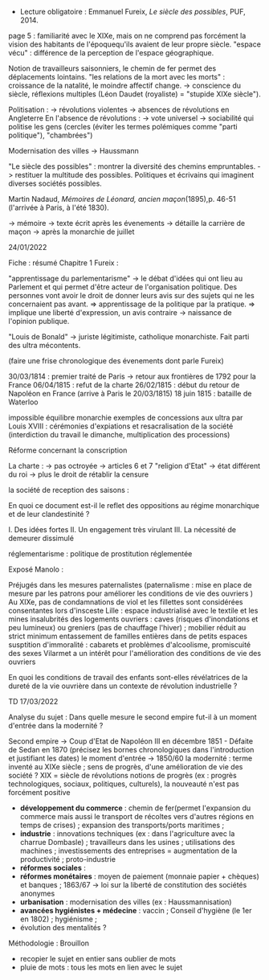 - Lecture obligatoire : Emmanuel Fureix, *Le siècle des possibles*, PUF, 2014.

page 5 : familiarité avec le XIXe, mais on ne comprend pas forcément la vision des habitants de l'époquequ'ils avaient de leur propre siècle. 
"espace vécu" : différence de la perception de l'espace géographique. 

Notion de travailleurs saisonniers, le chemin de fer permet des déplacements lointains. 
"les relations de la mort avec les morts" : croissance de la natalité, le moindre affectif change. 
-> conscience du siècle, réflexions multiples (Léon Daudet (royaliste) = "stupide XIXe siècle").

Politisation : 
-> révolutions violentes 
-> absences de révolutions en Angleterre
En l'absence de révolutions : 
-> vote universel 
-> sociabilité qui politise les gens (cercles (éviter les termes polémiques comme "parti politique"), "chambrées")

Modernisation des villes -> Haussmann

"Le siècle des possibles" : montrer la diversité des chemins empruntables.
-> restituer la multitude des possibles. 
Politiques et écrivains qui imaginent diverses sociétés possibles. 

Martin Nadaud, *Mémoires de Léonard, ancien maçon*(1895),p. 46-51 (l'arrivée à Paris, à l'été 1830). 

-> mémoire
-> texte écrit après les évenements
-> détaille la carrière de maçon
-> après la monarchie de juillet

24/01/2022 

Fiche : résumé 
Chapitre 1  Fureix : 

"apprentissage du parlementarisme" -> le débat d'idées qui ont lieu au Parlement et qui permet d'être acteur de l'organisation politique. Des personnes vont avoir le droit de donner leurs avis sur des sujets qui ne les concernaient pas avant. => apprentissage de la politique par la pratique. 
=> implique une liberté d'expression, un avis contraire -> naissance de l'opinion publique. 

"Louis de Bonald" -> juriste légitimiste, catholique monarchiste. Fait parti des ultra mécontents. 

(faire une frise chronologique des évenements dont parle Fureix)

30/03/1814 : premier traité de Paris -> retour aux frontières de 1792 pour la France 
06/04/1815 : refut de la charte
26/02/1815 : début du retour de Napoléon en France (arrive à Paris le 20/03/1815)
18 juin 1815 : bataille de Waterloo 

impossible équilibre monarchie 
exemples de concessions aux ultra par Louis XVIII : cérémonies d'expiations et resacralisation de la société (interdiction du travail le dimanche, multiplication des processions)

Réforme concernant la conscription 


La charte : 
-> pas octroyée 
-> articles 6 et 7 "religion d'Etat"
-> état différent du roi
-> plus le droit de rétablir la censure

la société de reception des saisons : 

En quoi ce document est-il le reflet des oppositions au régime monarchique et de leur clandestinité ?

I. Des idées fortes 
II. Un engagement très virulant 
III. La nécessité de demeurer dissimulé

réglementarisme : politique de prostitution réglementée 

Exposé Manolo : 

Préjugés dans les mesures paternalistes (paternalisme : mise en place de mesure par les patrons pour améliorer les conditions de vie des ouvriers )
Au XIXe, pas de condamnations de viol et les fillettes sont considérées consentantes lors d'insceste
Lille : espace industrialisé avec le textile et les mines 
insalubrités des logements ouvriers : caves (risques d'inondations et peu lumineux) ou greniers (pas de chauffage l'hiver) ; mobilier réduit au strict minimum 
entassement de familles entières dans de petits espaces 
susptition d'immoralité : cabarets et problèmes d'alcoolisme, promiscuité des sexes
Vilarmet a un intérêt pour l'amélioration des conditions de vie des ouvriers 

En quoi les conditions de travail des enfants sont-elles révélatrices de la dureté de la vie ouvrière dans un contexte de révolution industrielle ? 

TD 17/03/2022

Analyse du sujet : Dans quelle mesure le second empire fut-il à un moment d'entrée dans la modernité ? 

Second empire -> Coup d'Etat de Napoléon III en décembre 1851 - Défaite de Sedan en 1870 (précisez les bornes chronologiques dans l'introduction et justifiant les dates)
le moment d'entrée -> 1850/60
la modernité : terme inventé au XIXe siècle ; sens de progrès, d'une amélioration de vie des société ? XIX = siècle de révolutions
notions de progrès (ex : progrès technologiques, sociaux, politiques, culturels), la nouveauté n'est pas forcément positive
- **développement du commerce** : chemin de fer(permet l'expansion du commerce mais aussi le transport de récoltes vers d'autres régions en temps de crises) ; expansion des transports/ports maritimes ; 
- **industrie** : innovations techniques (ex : dans l'agriculture avec la charrue Dombasle) ; travailleurs dans les usines ; utilisations des machines ; investissements des entreprises = augmentation de la productivité ; proto-industrie 
- **réformes sociales** : 
- **réformes monétaires** : moyen de paiement (monnaie papier + chèques) et banques ; 1863/67 -> loi sur la liberté de constitution des sociétés anonymes
- **urbanisation** : modernisation des villes (ex : Haussmannisation) 
- **avancées hygiénistes + médecine** : vaccin ; Conseil d'hygiène (le 1er en 1802) ; hygiénisme ; 
- évolution des mentalités ? 

Méthodologie : 
Brouillon 
- recopier le sujet en entier sans oublier de mots
- pluie de mots : tous les mots en lien avec le sujet 


